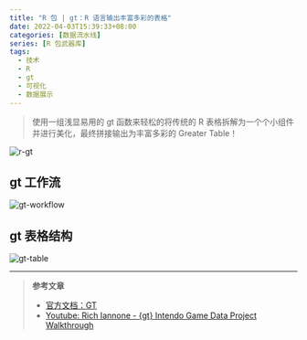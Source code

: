 ```yaml
---
title: "R 包 | gt：R 语言输出丰富多彩的表格"
date: 2022-04-03T15:39:33+08:00
categories: [数据流水线]
series: [R 包武器库]
tags:
  - 技术
  - R
  - gt
  - 可视化
  - 数据展示
---
```


> 使用一组浅显易用的 gt 函数来轻松的将传统的 R 表格拆解为一个个小组件并进行美化，最终拼接输出为丰富多彩的 Greater Table！

![r-gt](https://image-host-1255524710.cos.ap-beijing.myqcloud.com/img/20220403154650.png "gt: Easily Create Presentation-Ready Display Tables")

<!--more-->

## gt 工作流

![gt-workflow](https://image-host-1255524710.cos.ap-beijing.myqcloud.com/img/20220403160334.png)

## gt 表格结构

![gt-table](https://image-host-1255524710.cos.ap-beijing.myqcloud.com/img/20220403160521.png)

---

> **参考文章**
>
> - [官方文档：GT](https://gt.rstudio.com/)
> - [Youtube: Rich Iannone - {gt} Intendo Game Data Project Walkthrough](https://www.youtube.com/watch?v=aPRVzk9pvno)
